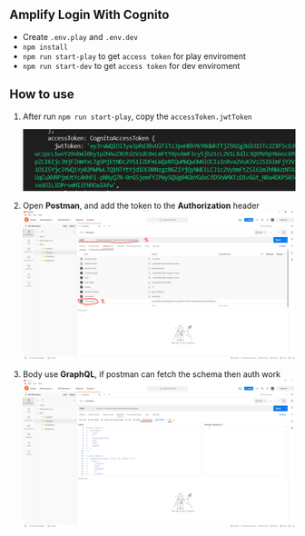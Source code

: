 ## Amplify Login With Cognito
- Create `.env.play` and `.env.dev`
- `npm install`
- `npm run start-play` to get `access token` for play enviroment
- `npm run start-dev` to get `access token` for dev enviroment

## How to use
1. After run `npm run start-play`, copy the `accessToken.jwtToken`
   
    ![](img/1.png)

2. Open **Postman**, and add the token to the **Authorization** header
![](img/2.png)

3. Body use **GraphQL**, if postman can fetch the schema then auth work
![](img/3.png)